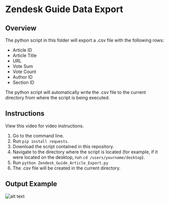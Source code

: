 # Zendesk Guide Data Export

## Overview
The python script in this folder will export a .csv file with the following rows:
* Article ID
* Article Title
* URL
* Vote Sum
* Vote Count
* Author ID
* Section ID

The python script will automatically write the .csv file to the current directory from where the script is being executed.

## Instructions 
View this video for video instructions.

1. Go to the command line.
2. Run `pip install requests`.
3. Download the script contained in this repository.
5. Navigate to the directory where the script is located (for example, if it were located on the desktop, run `cd /users/yourname/desktop`).
6. Run `python Zendesk_Guide_Article_Export.py` 
7. The .csv file will be created in the current directory.

## Output Example
![alt text](https://monosnap.com/file/D159nevBEvchajbA6Hows1aKGCUOgt)
